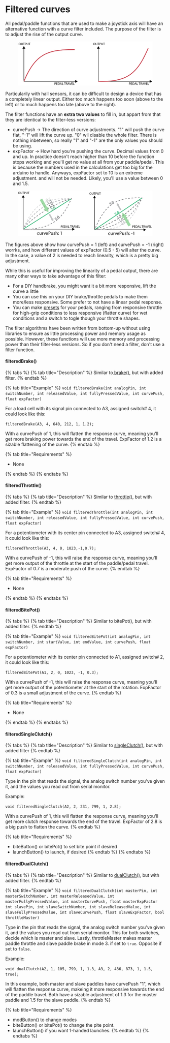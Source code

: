 # Filtered curves

All pedal/paddle functions that are used to make a joystick axis will have an alternative function with a curve filter included. The purpose of the filter is to adjust the rise of the output curve.

<figure><img src="../../.gitbook/assets/image (2).png" alt=""><figcaption></figcaption></figure>

Particularily with hall sensors, it can be difficult to design a device that has a completely linear output. Either too much happens too soon (above to the left) or to much happens too late (above to the right).&#x20;

The filter functions have an **extra two values** to fill in, but appart from that they are identical to the filter-less versions:

* curvePush -> The direction of curve adjustments. "1" will push the curve flat, "-1" will lift the curve up. "0" wil disable the whole filter. There is nothing inbetween, so really "1" and "-1" are the only values you should be using.
* expFactor -> How hard you're pushing the curve. Decimal values from 0 and up. In practice doesn't reach higher than 10 before the function stops working and you'll get no value at all from your paddle/pedal. This is because the numbers used in the calculations get too big for the arduino to handle. Anyways, expFactor set to 10 is an extreme adjustment. and will not be needed. Likely, you'll use a value between 0 and 1.5.

<figure><img src="../../.gitbook/assets/image (3).png" alt=""><figcaption></figcaption></figure>

The figures above show how curvePush = 1 (left) and curvePush = -1 (right) worrks, and how different values of expFactor (0.5 - 5) will alter the curve. In the case, a value of 2 is needed to reach linearity, which is a pretty big adjustment.&#x20;

While this is useful for improving the linearity of a pedal output, there are many other ways to take advantage of this filter:&#x20;

* For a DIY handbrake, you might want it a bit more responsive, lift the curve a little
* &#x20;You can use this on your DIY brake/throttle pedals to make them more/less responsive. Some prefer to not have a linear pedal response.
* You can make [presets](../../4.-advanced-features/presets/) for your pedals, ranging from responsive throttle for high-grip conditions to less responsive (flatter curve) for wet conditions and a switch to togle though your throttle shapes.&#x20;

The filter algorithms have been written from bottom-up without using libraries to ensure as little processing power and memory usage as possible. However, these functions will use more memory and processing power than their filter-less versions. So if you don't need a filter, don't use a filter function.

#### filteredBrake()

{% tabs %}
{% tab title="Description" %}
Similar to[ brake()](brake-throttle.md#brake), but with added filter.
{% endtab %}

{% tab title="Example" %}
`void filteredBrake(int analogPin, int switchNumber, int releasedValue, int fullyPressedValue, int curvePush, float expFactor)`

For a load cell with its signal pin connected to A3, assigned switch# 4, it could look like this:

`filteredBrake(A3, 4, 640, 212, 1, 1.2);`

With a curvePush of 1, this will flatten the response curve, meaning you'll get more braking power towards the end of the travel. ExpFactor of 1.2 is a sizable flattening of the curve.&#x20;
{% endtab %}

{% tab title="Requirements" %}
* None


{% endtab %}
{% endtabs %}

#### filteredThrottle()

{% tabs %}
{% tab title="Description" %}
Similar to [throttle()](brake-throttle.md#throttle), but with added filter.
{% endtab %}

{% tab title="Example" %}
`void filteredThrottle(int analogPin, int switchNumber, int releasedValue, int fullyPressedValue, int curvePush, float expFactor)`

For a potentiometer with its center pin connected to A3, assigned switch# 4, it could look like this:

`filteredThrottle(A3, 4, 0, 1023,-1,0.7);`

With a curvePush of -1, this will raise the response curve, meaning you'll get more output of the throttle at the start of the paddle/pedal travel. ExpFactor of 0.7 is a moderate push of the curve.&#x20;
{% endtab %}

{% tab title="Requirements" %}
* None


{% endtab %}
{% endtabs %}

#### filteredBitePot()

{% tabs %}
{% tab title="Description" %}
Similar to bitePot(), but with added filter.
{% endtab %}

{% tab title="Example" %}
`void filteredBitePot(int analogPin, int switchNumber, int startValue, int endValue, int curvePush, float expFactor)`

For a potentiometer with its center pin connected to A1, assigned switch# 2, it could look like this:

`filteredBitePot(A1, 2, 0, 1023, -1, 0.3);`

With a curvePush of -1, this will raise the response curve, meaning you'll get more output of the potentiometer at the start of the rotation. ExpFactor of 0.3 is a small adjustment of the curve.&#x20;
{% endtab %}

{% tab title="Requirements" %}
* None


{% endtab %}
{% endtabs %}

#### filteredSingleClutch()

{% tabs %}
{% tab title="Description" %}
Similar to [singleClutch()](clutch.md#singleclutch), but with added filter
{% endtab %}

{% tab title="Example" %}
`void filteredSingleClutch(int analogPin, int switchNumber, int releasedValue, int fullyPressedValue, int curvePush, float expFactor)`

Type in the pin that reads the signal, the analog switch number you've given it, and the values you read out from serial monitor.&#x20;

Example:

`void filteredSingleClutch(A2, 2, 231, 799, 1, 2.8);`

With a curvePush of 1, this will flatten the response curve, meaning you'll get more clutch response towards the end of the travel. ExpFactor of 2.8 is a big push to flatten the curve.&#x20;
{% endtab %}

{% tab title="Requirements" %}
* biteButton() or bitePot() to set bite point if desired
* launchButton() to launch, if desired
{% endtab %}
{% endtabs %}

#### filteredDualClutch()

{% tabs %}
{% tab title="Description" %}
Similar to [dualClutch()](clutch.md#dualclutch), but with added filter.
{% endtab %}

{% tab title="Example" %}
`void filteredDualClutch(int masterPin, int masterSwitchNumber, int masterReleasedValue, int masterFullyPressedValue, int masterCurvePush, float masterExpFactor int slavePin, int slaveSwitchNumber, int slaveReleasedValue, int slaveFullyPressedValue, int slaveCurvePush, float slaveExpFactor, bool throttleMaster)`

Type in the pin that reads the signal, the analog switch number you've given it, and the values you read out from serial monitor. This for both switches, decide which is master and slave. Lastly, throttleMaster makes master paddle throttle and slave paddle brake in mode 3. if set to `true`. Opposite if set to `false`.&#x20;

Example:

`void dualClutch(A2, 1, 105, 799, 1, 1.3, A3, 2, 436, 873, 1, 1.5, true);`

In this example, both master and slave paddles have curvePush "1", which will flatten the response curve, makeing it more responsive towards the end of the paddle travel. Both have a sizable adjustment of 1.3 for the master paddle and 1.5 for the slave paddle.&#x20;
{% endtab %}

{% tab title="Requirements" %}
* modButton() to change modes
* biteButton() or bitePot() to change the pite point.
* launchButton() if you want 1-handed launches.
{% endtab %}
{% endtabs %}
